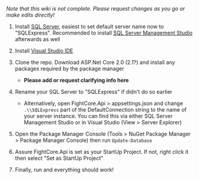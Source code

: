 _Note that this wiki is not complete. Please request changes as you go or make edits directly!_

1. Install [SQL Server](https://www.microsoft.com/en-us/sql-server/default.aspx), easiest to set default server name now to "SQLExpress". Recommended to install [SQL Server Management Studio](https://docs.microsoft.com/en-us/sql/ssms/download-sql-server-management-studio-ssms?view=sql-server-2017) afterwards as well

2. Install [Visual Studio IDE](https://visualstudio.microsoft.com/)

3. Clone the repo. Download ASP.Net Core 2.0 (2.1?) and install any packages required by the package manager
    * **Please add or request clarifying info here**

4. Rename your SQL Server to "SQLExpress" if didn't do so earlier
    * Alternatively, open FightCore.Api > appsettings.json and change `.\\SQLExpress` part of the DefaultConnection string to the name of your server instance. You can find this via either SQL Server Management Studio or in Visual Studio (View > Server Explorer)

5. Open the Package Manager Console (Tools > NuGet Package Manager > Package Manager Console) then run `Update-Database`

6. Assure FightCore.Api is set as your StartUp Project. If not, right click it then select "Set as StartUp Project"

7. Finally, run and everything should work!